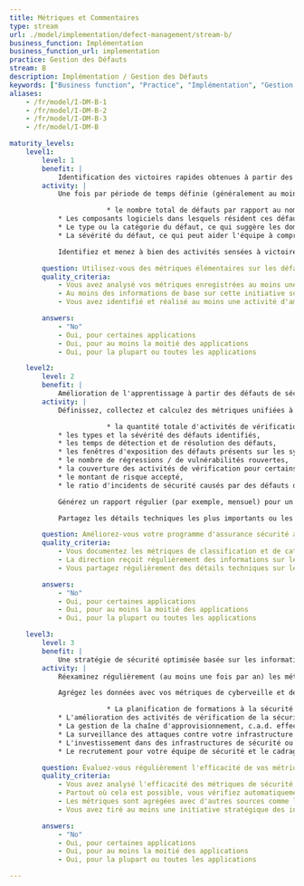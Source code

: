 ```yaml
---
title: Métriques et Commentaires
type: stream
url: ./model/implementation/defect-management/stream-b/
business_function: Implémentation
business_function_url: implementation
practice: Gestion des Défauts
stream: B
description: Implémentation / Gestion des Défauts
keywords: ["Business function", "Practice", "Implémentation", "Gestion des Défauts"]
aliases:
    - /fr/model/I-DM-B-1
    - /fr/model/I-DM-B-2
    - /fr/model/I-DM-B-3
    - /fr/model/I-DM-B

maturity_levels:
    level1:
        level: 1
        benefit: |
            Identification des victoires rapides obtenues à partir des informations disponibles concernant les défauts
        activity: |
            Une fois par période de temps définie (généralement au moins une fois par an), passez en revue vos défauts de sécurité à la fois résolus et encore ouverts dans chaque équipe et extrayez les métriques simples à partir des données disponibles. Ceux-ci peuvent inclure :

                        * le nombre total de défauts par rapport au nombre total d'activités de vérification. Cela peut vous donner une idée de si vous recherchez des défauts avec une intensité et une qualité adéquates,
            * Les composants logiciels dans lesquels résident ces défauts. Cela peut indiquer où l'attention pourrait être la plus nécessaire et où les défauts de sécurité pourraient apparaître à nouveau dans le futur,
            * Le type ou la catégorie du défaut, ce qui suggère les domaines où l'équipe de développement a besoin d'une formation plus approfondie,
            * La sévérité du défaut, ce qui peut aider l'équipe à comprendre l'exposition au risque du logiciel.

            Identifiez et menez à bien des activités sensées à victoire rapide que vous pouvez construire à partir des connaissances nouvellement acquises. Cela peut inclure des choses comme une session de partage de connaissances sur un type de vulnérabilité donné ou effectuer / automatiser une analyse de sécurité.

        question: Utilisez-vous des métriques élémentaires sur les défauts de sécurité enregistrés afin de mener à bien des activités d'amélioration rapides ?
        quality_criteria:
            - Vous avez analysé vos métriques enregistrées au moins une fois l'année dernière
            - Au moins des informations de base sur cette initiative sont enregistrées et disponibles
            - Vous avez identifié et réalisé au moins une activité d'amélioration rapide basée sur les données

        answers:
            - "No"
            - Oui, pour certaines applications
            - Oui, pour au moins la moitié des applications
            - Oui, pour la plupart ou toutes les applications

    level2:
        level: 2
        benefit: |
            Amélioration de l'apprentissage à partir des défauts de sécurité dans votre organisation
        activity: |
            Définissez, collectez et calculez des métriques unifiées à travers l'ensemble de l'organisation. Elles peuvent inclure :

                        * la quantité totale d'activités de vérification et de défauts identifiés,
            * les types et la sévérité des défauts identifiés,
            * les temps de détection et de résolution des défauts,
            * les fenêtres d'exposition des défauts présents sur les systèmes en production,
            * le nombre de régressions / de vulnérabilités rouvertes,
            * la couverture des activités de vérification pour certains composants logiciels,
            * le montant de risque accepté,
            * le ratio d'incidents de sécurité causés par des défauts de sécurité inconnus ou non documentés.

            Générez un rapport régulier (par exemple, mensuel) pour un public approprié. Cela touche généralement un public tel que les gestionnaires et les officiers de sécurité et les ingénieurs. Utilisez les informations contenues dans le rapport comme une contribution à votre stratégie de sécurité, par exemple pour améliorer les formations ou les activités de vérification de la sécurité.

            Partagez les détails techniques les plus importants ou les plus intéressants sur les défauts de sécurité, y compris la stratégie de correction, avec d'autres équipes une fois que ces défauts ont été corrigés, par ex. dans le cadre d’une réunion régulière de partage des connaissances. Cela aidera à démultiplier l'effet d'apprentissage suite à des défauts vers l'ensemble de l'organisation et limitera leur apparition dans le futur.

        question: Améliorez-vous votre programme d'assurance sécurité au moyen de métriques standardisées?
        quality_criteria:
            - Vous documentez les métriques de classification et de catégorisation des défauts et les maintenez à jour
            - La direction reçoit régulièrement des informations sur les défauts et a agi dessus au cours de l'année écoulée
            - Vous partagez régulièrement des détails techniques sur les défauts de sécurité entre les équipes

        answers:
            - "No"
            - Oui, pour certaines applications
            - Oui, pour au moins la moitié des applications
            - Oui, pour la plupart ou toutes les applications

    level3:
        level: 3
        benefit: |
            Une stratégie de sécurité optimisée basée sur les informations liées aux défauts
        activity: |
            Réexaminez régulièrement (au moins une fois par an) les métriques de gestion des défauts que vous collectez et comparez les efforts nécessaires pour les collecter et les suivre aux résultats escomptés. Prenez des décisions éclairées quant à la suppression des métriques qui ne fournissent pas la valeur attendue. Dans la mesure du possible, incluez et automatisez les activités de vérification pour la qualité des données collectées et garantissez une amélioration durable si des écarts sont détectés.

            Agrégez les données avec vos métriques de cyberveille et de gestion des incidents et utilisez les résultats comme apports pour d'autres initiatives à travers l'ensemble de l'organisation, tels que :

                        * La planification de formations à la sécurité pour divers typologies de personnels
            * L'amélioration des activités de vérification de la sécurité pour les développements internes et externes
            * La gestion de la chaîne d'approvisionnement, c.a.d. effectuer des audits de sécurité des organisations partenaires
            * La surveillance des attaques contre votre infrastructure et vos applications
            * L'investissement dans des infrastructures de sécurité ou des contrôles compensatoires
            * Le recrutement pour votre équipe de sécurité et le cadrage du budget lié à la sécurité

        question: Évaluez-vous régulièrement l'efficacité de vos métriques de sécurité afin qu'elles soient toujours pertinentes pour contribuer à piloter votre stratégie de sécurité?
        quality_criteria:
            - Vous avez analysé l'efficacité des métriques de sécurité au moins une fois l'année dernière
            - Partout où cela est possible, vous vérifiez automatiquement la justesse des données
            - Les métriques sont agrégées avec d'autres sources comme le renseignement sur les menaces ou la gestion des incidents
            - Vous avez tiré au moins une initiative stratégique des indicateurs au cours de l'année écoulée.

        answers:
            - "No"
            - Oui, pour certaines applications
            - Oui, pour au moins la moitié des applications
            - Oui, pour la plupart ou toutes les applications

---
```

